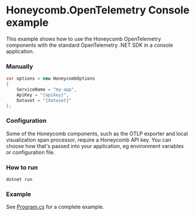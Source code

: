 # Honeycomb.OpenTelemetry Console example

This example shows how to use the Honeycomb OpenTelemetry components with the standard OpenTelemetry .NET SDK in a console application.

### Manually

```csharp
var options = new HoneycombOptions
{
    ServiceName = "my-app",
    ApiKey = "{apikey}",
    Dataset = "{dataset}"
};
```

### Configuration

Some of the Honeycomb components, such as the OTLP exporter and local visualization span processor, require a Honeycomb API key. You can choose how that's passed into your application, eg environment variables or configuration file.

### How to run

```dotnet
dotnet run
```

### Example

See [Program.cs](Program.cs) for a complete example.
